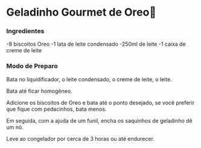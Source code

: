 # Geladinho Gourmet de Oreo:cookie:



### Ingredientes

-8 biscoitos Oreo
-1 lata de leite condensado
-250ml de leite
-1 caixa de creme de leite

### Modo de Preparo

Bata no liquidificador, o leite condensado, o creme de leite, o leite.

Bata até ficar homogêneo.

Adicione os biscoitos de Oreo e bata até o ponto desejado, se você preferir que fique com pedacinhos, bata menos.

Em seguida, com a ajuda de um funil, encha os saquinhos de geladinho dê um nó.

Leve ao congelador por cerca de 3 horas ou até endurecer.